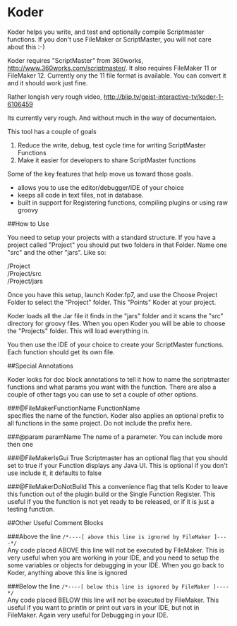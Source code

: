 Koder
======

Koder helps you write, and test and optionally compile Scriptmaster functions.  If you don't use FileMaker or ScriptMaster, you will not care about this :-)

Koder requires "ScriptMaster" from 360works, http://www.360works.com/scriptmaster/. It also requires FileMaker 11 or FileMaker 12.  Currently ony the 11 file format is available.  You can convert it and it should work just fine.

Rather longish very rough video, http://blip.tv/geist-interactive-tv/koder-1-6106459

Its currently very rough. And without much in the way of documentaion. 

This tool has a couple of goals

1. Reduce the write, debug, test cycle time for writing ScriptMaster Functions
2. Make it easier for developers to share ScriptMaster functions

Some of the key features that help move us toward those goals.

* allows you to use the editor/debugger/IDE of your choice
* keeps all code in text files, not in database.
* built in support for Registering functions, compiling plugins or using raw groovy

##How to Use

You need to setup your projects with a standard structure.  If you have a project called "Project" you should put two folders in that Folder. Name one "src" and the other "jars".  Like so:

/Project  
/Project/src  
/Project/jars

Once you have this setup, launch Koder.fp7, and use the Choose Project Folder to select the "Project" folder.  This "Points" Koder at your project.

Koder loads all the Jar file it finds in the "jars" folder and it scans the "src" directory for groovy files.  When you open Koder you will be able to choose the "Projects" folder.  This will load everything in.

You then use the IDE of your choice to create your ScriptMaster functions.  Each function should get its own file.

##Special Annotations

Koder looks for doc block annotations to tell it how to name the scriptmaster functions and what params you want with the function.  There are also a couple of other tags you can use to set a couple of other options.


###@FileMakerFunctionName  FunctionName  
specifies the name of the function. Koder also applies an optional prefix to all functions in the same project. Do not include the prefix here.

###@param paramName
The name of a parameter. You can include more then one  

###@FileMakerIsGui True
Scriptmaster has an optional flag that you should set to true if your Function displays any Java UI. This is optional if you don't use include it, it defaults to false

###@FileMakerDoNotBuild
This a convenience flag that tells Koder to leave this function out of the plugin build or the Single Function Register. This useful if you the function is not yet ready to be released, or if it is just a testing function.

##Other Useful Comment Blocks

###Above the line
`/*----[ above this line is ignored by FileMaker ]----*/`  
Any code placed ABOVE this line will not be executed by FileMaker.  This is very useful when you are working in your IDE, and you need to setup the some variables or objects for debugging in your IDE. When you go back to Koder, anything above this line is ignored

###Below the line
`/*----[ below this line is ignored by FileMaker ]----*/`  
Any code placed BELOW this line will not be executed by FileMaker. This useful if you want to println or print out vars in your IDE, but not in FileMaker. Again very useful for Debugging in your IDE.